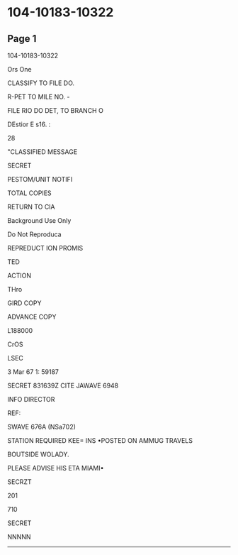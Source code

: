 # 104-10183-10322

## Page 1

104-10183-10322

Ors One

CLASSIFY TO FILE DO.

R-PET TO MILE NO. -

FILE RIO DO DET, TO BRANCH O

DEstior E s16. :

28

"CLASSIFIED MESSAGE

SECRET

PESTOM/UNIT NOTIFI

TOTAL COPIES

RETURN TO CIA

Background Use Only

Do Not Reproduca

REPREDUCT ION PROMIS

TED

ACTION

THro

GIRD COPY

ADVANCE COPY

L188000

CrOS

LSEC

3 Mar 67 1: 59187

SECRET 831639Z CITE JAWAVE 6948

INFO DIRECTOR

REF:

SWAVE 676A (NSa702)

STATION REQUIRED KEE= INS •POSTED ON AMMUG TRAVELS

BOUTSIDE WOLADY.

PLEASE ADVISE HIS ETA MIAMI•

SECRZT

201

710

SECRET

NNNNN

---

